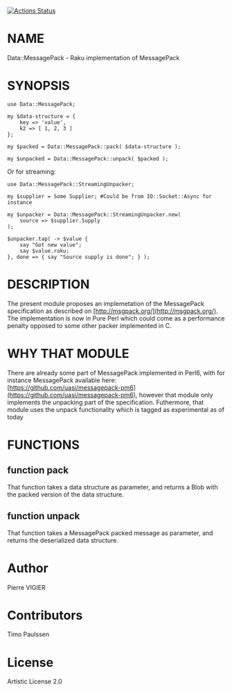 [![Actions Status](https://github.com/raku-community-modules/Raku-Data-MessagePack/workflows/test/badge.svg)](https://github.com/raku-community-modules/Raku-Data-MessagePack/actions)

NAME
====

Data::MessagePack - Raku implementation of MessagePack

SYNOPSIS
========

    use Data::MessagePack;

    my $data-structure = {
        key => 'value',
        k2 => [ 1, 2, 3 ]
    };

    my $packed = Data::MessagePack::pack( $data-structure );

    my $unpacked = Data::MessagePack::unpack( $packed );

Or for streaming:

    use Data::MessagePack::StreamingUnpacker;

    my $supplier = Some Supplier; #Could be from IO::Socket::Async for instance

    my $unpacker = Data::MessagePack::StreamingUnpacker.new(
        source => $supplier.Supply
    );

    $unpacker.tap( -> $value {
        say "Got new value";
        say $value.raku;
    }, done => { say "Source supply is done"; } );

DESCRIPTION
===========

The present module proposes an implemetation of the MessagePack specification as described on [http://msgpack.org/](http://msgpack.org/). The implementation is now in Pure Perl which could come as a performance penalty opposed to some other packer implemented in C.

WHY THAT MODULE
===============

There are already some part of MessagePack implemented in Perl6, with for instance MessagePack available here: [https://github.com/uasi/messagepack-pm6](https://github.com/uasi/messagepack-pm6), however that module only implements the unpacking part of the specification. Futhermore, that module uses the unpack functionality which is tagged as experimental as of today

FUNCTIONS
=========

function pack
-------------

That function takes a data structure as parameter, and returns a Blob with the packed version of the data structure.

function unpack
---------------

That function takes a MessagePack packed message as parameter, and returns the deserialized data structure.

Author
======

Pierre VIGIER

Contributors
============

Timo Paulssen

License
=======

Artistic License 2.0

